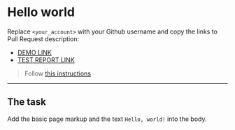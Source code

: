 # Hello world
Replace `<your_account>` with your Github username and copy the links to Pull Request description:
- [DEMO LINK](https://Anna-Tkachenko.github.io/layout_hello-world/)
- [TEST REPORT LINK](https://Anna-Tkachenko.github.io/layout_hello-world/report/html_report/)

> Follow [this instructions](https://mate-academy.github.io/layout_task-guideline/#how-to-solve-the-layout-tasks-on-github)
___

## The task 
Add the basic page markup and the text `Hello, world!` into the body.
